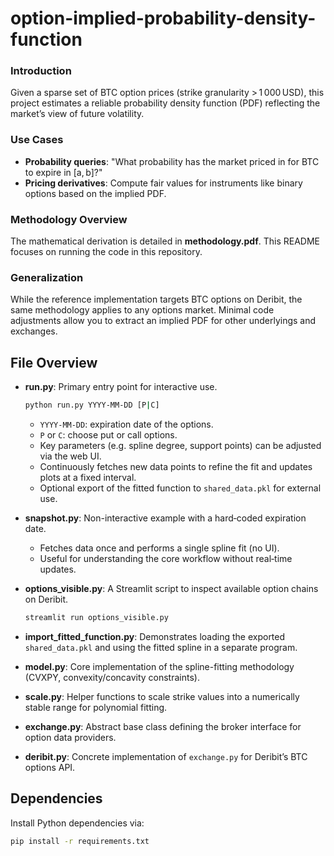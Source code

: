 # option-implied-probability-density-function

### Introduction

Given a sparse set of BTC option prices (strike granularity > 1 000 USD), this project estimates a reliable probability density function (PDF) reflecting the market’s view of future volatility.

### Use Cases

- **Probability queries**: "What probability has the market priced in for BTC to expire in [a, b]?"
- **Pricing derivatives**: Compute fair values for instruments like binary options based on the implied PDF.

### Methodology Overview

The mathematical derivation is detailed in **methodology.pdf**. This README focuses on running the code in this repository.

### Generalization

While the reference implementation targets BTC options on Deribit, the same methodology applies to any options market. Minimal code adjustments allow you to extract an implied PDF for other underlyings and exchanges.

## File Overview

- **run.py**: Primary entry point for interactive use.
  ```bash
  python run.py YYYY-MM-DD [P|C]
  ```
  - `YYYY-MM-DD`: expiration date of the options.
  - `P` or `C`: choose put or call options.
  - Key parameters (e.g. spline degree, support points) can be adjusted via the web UI.
  - Continuously fetches new data points to refine the fit and updates plots at a fixed interval.
  - Optional export of the fitted function to `shared_data.pkl` for external use.

- **snapshot.py**: Non-interactive example with a hard‑coded expiration date.
  - Fetches data once and performs a single spline fit (no UI).
  - Useful for understanding the core workflow without real‑time updates.

- **options_visible.py**: A Streamlit script to inspect available option chains on Deribit.
  ```bash
  streamlit run options_visible.py
  ```

- **import_fitted_function.py**: Demonstrates loading the exported `shared_data.pkl` and using the fitted spline in a separate program.

- **model.py**: Core implementation of the spline-fitting methodology (CVXPY, convexity/concavity constraints).

- **scale.py**: Helper functions to scale strike values into a numerically stable range for polynomial fitting.

- **exchange.py**: Abstract base class defining the broker interface for option data providers.

- **deribit.py**: Concrete implementation of `exchange.py` for Deribit’s BTC options API.

## Dependencies

Install Python dependencies via:
```bash
pip install -r requirements.txt
```
